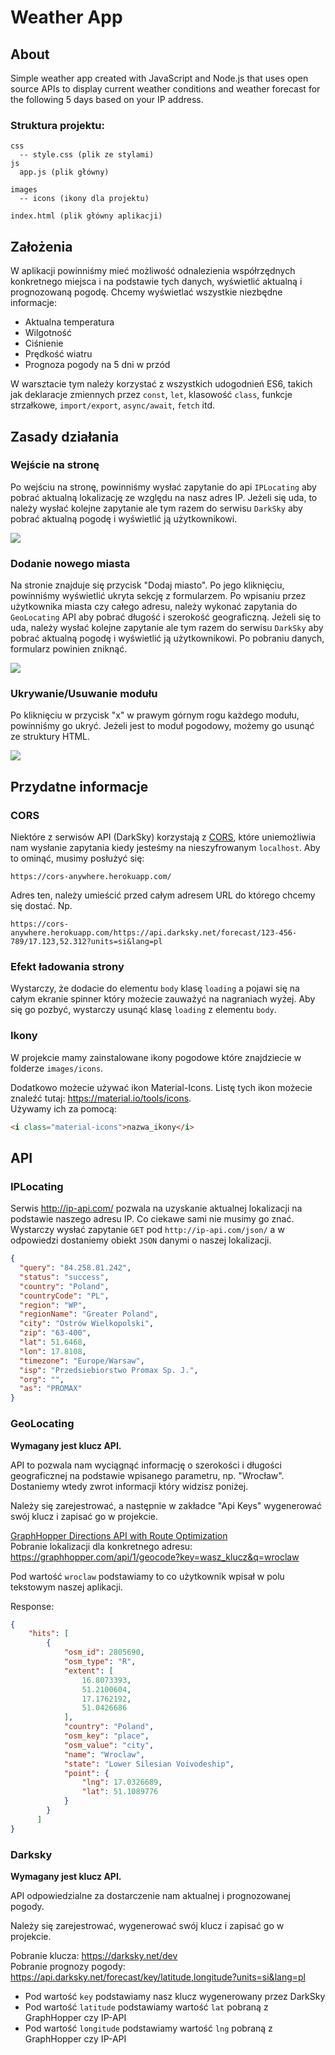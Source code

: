 # Weather App

## About

Simple weather app created with JavaScript and Node.js that uses open source APIs to display current weather conditions and weather forecast for the following 5 days based on your IP address.




### Struktura projektu:

```
css
  -- style.css (plik ze stylami)
js
  app.js (plik główny)

images
  -- icons (ikony dla projektu)

index.html (plik główny aplikacji)
```



## Założenia
W aplikacji powinniśmy mieć możliwość odnalezienia współrzędnych konkretnego miejsca i na podstawie tych danych, wyświetlić aktualną i prognozowaną pogodę. Chcemy wyświetlać wszystkie niezbędne informacje:

- Aktualna temperatura
- Wilgotność
- Ciśnienie
- Prędkość wiatru
- Prognoza pogody na 5 dni w przód


W warsztacie tym należy korzystać z wszystkich udogodnień ES6, takich jak deklaracje zmiennych przez `const`, `let`, klasowość `class`, funkcje strzałkowe, `import/export`, `async/await`, `fetch` itd.

## Zasady działania

### Wejście na stronę
Po wejściu na stronę, powinniśmy wysłać zapytanie do api `IPLocating` aby pobrać aktualną lokalizację ze względu na nasz adres IP. Jeżeli się uda, to należy wysłać kolejne zapytanie ale tym razem do serwisu `DarkSky` aby pobrać aktualną pogodę i wyświetlić ją użytkownikowi.

![](weather-app-1.gif)


### Dodanie nowego miasta
Na stronie znajduje się przycisk "Dodaj miasto". Po jego kliknięciu, powinniśmy wyświetlić ukryta sekcję z formularzem. Po wpisaniu przez użytkownika miasta czy całego adresu, należy wykonać zapytania do `GeoLocating` API aby pobrać długość i szerokość geograficzną. Jeżeli się to uda, należy wysłać kolejne zapytanie ale tym razem do serwisu `DarkSky` aby pobrać aktualną pogodę i wyświetlić ją użytkownikowi. Po pobraniu danych, formularz powinien zniknąć.

![](weather-app-2.gif)


### Ukrywanie/Usuwanie modułu
Po kliknięciu w przycisk "x" w prawym górnym rogu każdego modułu, powinniśmy go ukryć. Jeżeli jest to moduł pogodowy, możemy go usunąć ze struktury HTML.

![](weather-app-3.gif)


## Przydatne informacje

### CORS
Niektóre z serwisów API (DarkSky) korzystają z [CORS](https://www.codecademy.com/articles/what-is-cors), które uniemożliwia nam wysłanie zapytania kiedy jesteśmy na nieszyfrowanym `localhost`. Aby to ominąć, musimy posłużyć się:

``` 
https://cors-anywhere.herokuapp.com/
```

Adres ten, należy umieścić przed całym adresem URL do którego chcemy się dostać. Np.

```
https://cors-anywhere.herokuapp.com/https://api.darksky.net/forecast/123-456-789/17.123,52.312?units=si&lang=pl
```

### Efekt ładowania strony
Wystarczy, że dodacie do elementu `body` klasę `loading` a pojawi się na całym ekranie spinner który możecie zauważyć na nagraniach wyżej. Aby się go pozbyć, wystarczy usunąć klasę `loading` z elementu `body`.


### Ikony
W projekcie mamy zainstalowane ikony pogodowe które znajdziecie w folderze `images/icons`.  

Dodatkowo możecie używać ikon Material-Icons. Listę tych ikon możecie znaleźć tutaj: https://material.io/tools/icons.  
Używamy ich za pomocą:

```html
<i class="material-icons">nazwa_ikony</i>
```

## API

### IPLocating
Serwis http://ip-api.com/ pozwala na uzyskanie aktualnej lokalizacji na podstawie naszego adresu IP. Co ciekawe sami nie musimy go znać. Wystarczy wysłać zapytanie `GET` pod `http://ip-api.com/json/` a w odpowiedzi dostaniemy obiekt `JSON` danymi o naszej lokalizacji. 

```json
{
  "query": "84.258.81.242",
  "status": "success",
  "country": "Poland",
  "countryCode": "PL",
  "region": "WP",
  "regionName": "Greater Poland",
  "city": "Ostrów Wielkopolski",
  "zip": "63-400",
  "lat": 51.6468,
  "lon": 17.8108,
  "timezone": "Europe/Warsaw",
  "isp": "Przedsiebiorstwo Promax Sp. J.",
  "org": "",
  "as": "PROMAX"
}
```


### GeoLocating
**Wymagany jest klucz API.**

API to pozwala nam wyciągnąć informację o szerokości i długości geograficznej na podstawie wpisanego parametru, np. "Wrocław". Dostaniemy wtedy zwrot informacji który widzisz poniżej. 

Należy się zarejestrować, a następnie w zakładce "Api Keys" wygenerować swój klucz i zapisać go w projekcie.

[GraphHopper Directions API with Route Optimization](https://graphhopper.com)  
Pobranie lokalizacji dla konkretnego adresu: https://graphhopper.com/api/1/geocode?key=wasz_klucz&q=wroclaw

Pod wartość `wroclaw` podstawiamy to co użytkownik wpisał w polu tekstowym naszej aplikacji. 

Response:
```json
{
    "hits": [
        {
            "osm_id": 2805690,
            "osm_type": "R",
            "extent": [
                16.8073393,
                51.2100604,
                17.1762192,
                51.0426686
            ],
            "country": "Poland",
            "osm_key": "place",
            "osm_value": "city",
            "name": "Wroclaw",
            "state": "Lower Silesian Voivodeship",
            "point": {
                "lng": 17.0326689,
                "lat": 51.1089776
            }
        }
	  ]
}
```

### Darksky
**Wymagany jest klucz API.**

API odpowiedzialne za dostarczenie nam aktualnej i prognozowanej pogody.

Należy się zarejestrować, wygenerować swój klucz i zapisać go w projekcie.

Pobranie klucza: https://darksky.net/dev  
Pobranie prognozy pogody: https://api.darksky.net/forecast/key/latitude,longitude?units=si&lang=pl

- Pod wartość `key` podstawiamy nasz klucz wygenerowany przez DarkSky
- Pod wartość `latitude` podstawiamy wartość `lat` pobraną z GraphHopper czy IP-API
- Pod wartość `longitude` podstawiamy wartość `lng` pobraną z GraphHopper czy IP-API


